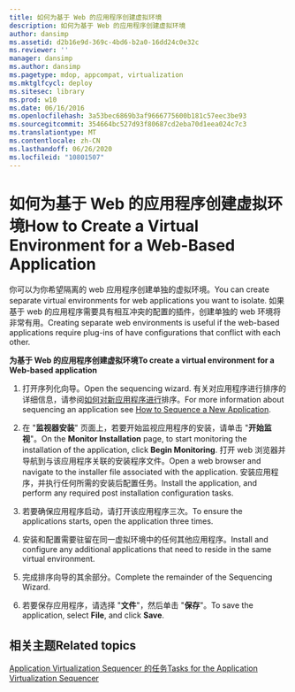 ```yaml
---
title: 如何为基于 Web 的应用程序创建虚拟环境
description: 如何为基于 Web 的应用程序创建虚拟环境
author: dansimp
ms.assetid: d2b16e9d-369c-4bd6-b2a0-16dd24c0e32c
ms.reviewer: ''
manager: dansimp
ms.author: dansimp
ms.pagetype: mdop, appcompat, virtualization
ms.mktglfcycl: deploy
ms.sitesec: library
ms.prod: w10
ms.date: 06/16/2016
ms.openlocfilehash: 3a53bec6869b3af9666775600b181c57eec3be93
ms.sourcegitcommit: 354664bc527d93f80687cd2eba70d1eea024c7c3
ms.translationtype: MT
ms.contentlocale: zh-CN
ms.lasthandoff: 06/26/2020
ms.locfileid: "10801507"
---
```

# <span data-ttu-id="ac6b4-103">如何为基于 Web 的应用程序创建虚拟环境</span><span class="sxs-lookup"><span data-stu-id="ac6b4-103">How to Create a Virtual Environment for a Web-Based Application</span></span>


<span data-ttu-id="ac6b4-104">你可以为你希望隔离的 web 应用程序创建单独的虚拟环境。</span><span class="sxs-lookup"><span data-stu-id="ac6b4-104">You can create separate virtual environments for web applications you want to isolate.</span></span> <span data-ttu-id="ac6b4-105">如果基于 web 的应用程序需要具有相互冲突的配置的插件，创建单独的 web 环境将非常有用。</span><span class="sxs-lookup"><span data-stu-id="ac6b4-105">Creating separate web environments is useful if the web-based applications require plug-ins of have configurations that conflict with each other.</span></span>

**<span data-ttu-id="ac6b4-106">为基于 Web 的应用程序创建虚拟环境</span><span class="sxs-lookup"><span data-stu-id="ac6b4-106">To create a virtual environment for a Web-based application</span></span>**

1.  <span data-ttu-id="ac6b4-107">打开序列化向导。</span><span class="sxs-lookup"><span data-stu-id="ac6b4-107">Open the sequencing wizard.</span></span> <span data-ttu-id="ac6b4-108">有关对应用程序进行排序的详细信息，请参阅[如何对新应用程序进行](how-to-sequence-a-new-application.md)排序。</span><span class="sxs-lookup"><span data-stu-id="ac6b4-108">For more information about sequencing an application see [How to Sequence a New Application](how-to-sequence-a-new-application.md).</span></span>

2.  <span data-ttu-id="ac6b4-109">在 "**监视器安装**" 页面上，若要开始监视应用程序的安装，请单击 "**开始监视**"。</span><span class="sxs-lookup"><span data-stu-id="ac6b4-109">On the **Monitor Installation** page, to start monitoring the installation of the application, click **Begin Monitoring**.</span></span> <span data-ttu-id="ac6b4-110">打开 web 浏览器并导航到与该应用程序关联的安装程序文件。</span><span class="sxs-lookup"><span data-stu-id="ac6b4-110">Open a web browser and navigate to the installer file associated with the application.</span></span> <span data-ttu-id="ac6b4-111">安装应用程序，并执行任何所需的安装后配置任务。</span><span class="sxs-lookup"><span data-stu-id="ac6b4-111">Install the application, and perform any required post installation configuration tasks.</span></span>

3.  <span data-ttu-id="ac6b4-112">若要确保应用程序启动，请打开该应用程序三次。</span><span class="sxs-lookup"><span data-stu-id="ac6b4-112">To ensure the applications starts, open the application three times.</span></span>

4.  <span data-ttu-id="ac6b4-113">安装和配置需要驻留在同一虚拟环境中的任何其他应用程序。</span><span class="sxs-lookup"><span data-stu-id="ac6b4-113">Install and configure any additional applications that need to reside in the same virtual environment.</span></span>

5.  <span data-ttu-id="ac6b4-114">完成排序向导的其余部分。</span><span class="sxs-lookup"><span data-stu-id="ac6b4-114">Complete the remainder of the Sequencing Wizard.</span></span>

6.  <span data-ttu-id="ac6b4-115">若要保存应用程序，请选择 "**文件**"，然后单击 "**保存**"。</span><span class="sxs-lookup"><span data-stu-id="ac6b4-115">To save the application, select **File**, and click **Save**.</span></span>

## <span data-ttu-id="ac6b4-116">相关主题</span><span class="sxs-lookup"><span data-stu-id="ac6b4-116">Related topics</span></span>


[<span data-ttu-id="ac6b4-117">Application Virtualization Sequencer 的任务</span><span class="sxs-lookup"><span data-stu-id="ac6b4-117">Tasks for the Application Virtualization Sequencer</span></span>](tasks-for-the-application-virtualization-sequencer.md)

 

 





